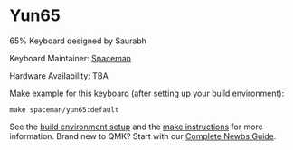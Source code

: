 # Yun65

65% Keyboard designed by Saurabh

Keyboard Maintainer: [Spaceman](https://github.com/Spaceman)

Hardware Availability: TBA

Make example for this keyboard (after setting up your build environment):

    make spaceman/yun65:default

See the [build environment setup](https://docs.qmk.fm/#/getting_started_build_tools) and the [make instructions](https://docs.qmk.fm/#/getting_started_make_guide) for more information. Brand new to QMK? Start with our [Complete Newbs Guide](https://docs.qmk.fm/#/newbs).
